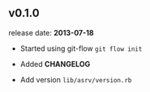 ## v0.1.0

release date: **2013-07-18**

* Started using git-flow `git flow init`

* Added **CHANGELOG**

* Add version `lib/asrv/version.rb`
